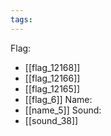 ```yaml
---
tags:
---
```

Flag:
- [[flag_12168]]
- [[flag_12166]]
- [[flag_12165]]
- [[flag_6]]
Name:
- [[name_5]]
Sound:
- [[sound_38]]
